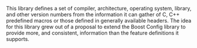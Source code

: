 This library defines a set of compiler, architecture, operating system, library, and other version numbers from the information it can gather of C, C++ predefined macros or those defined in generally available headers. The idea for this library grew out of a proposal to extend the Boost Config library to provide more, and consistent, information than the feature definitions it supports.
